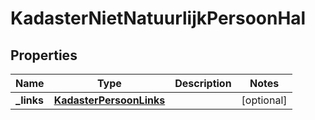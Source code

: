 # KadasterNietNatuurlijkPersoonHal

## Properties
Name | Type | Description | Notes
------------ | ------------- | ------------- | -------------
**_links** | [**KadasterPersoonLinks**](KadasterPersoonLinks.md) |  |  [optional]

